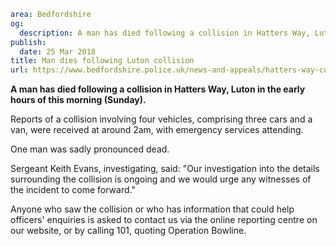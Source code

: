 ```yaml
area: Bedfordshire
og:
  description: A man has died following a collision in Hatters Way, Luton in the early hours of this morning (Sunday).
publish:
  date: 25 Mar 2018
title: Man dies following Luton collision
url: https://www.bedfordshire.police.uk/news-and-appeals/hatters-way-collision-march18
```

**A man has died following a collision in Hatters Way, Luton in the early hours of this morning (Sunday).**

Reports of a collision involving four vehicles, comprising three cars and a van, were received at around 2am, with emergency services attending.

One man was sadly pronounced dead.

Sergeant Keith Evans, investigating, said: "Our investigation into the details surrounding the collision is ongoing and we would urge any witnesses of the incident to come forward."

Anyone who saw the collision or who has information that could help officers' enquiries is asked to contact us via the online reporting centre on our website, or by calling 101, quoting Operation Bowline.
